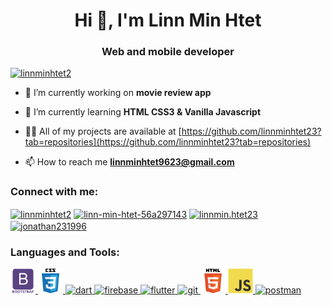 <h1 align="center">Hi 👋, I'm Linn Min Htet</h1>
<h3 align="center">Web and mobile developer</h3>

<p align="left"> <a href="https://twitter.com/linnminhtet2" target="blank"><img src="https://img.shields.io/twitter/follow/linnminhtet2?logo=twitter&style=for-the-badge" alt="linnminhtet2" /></a> </p>

- 🔭 I’m currently working on **movie review app**

- 🌱 I’m currently learning **HTML CSS3 & Vanilla Javascript**

- 👨‍💻 All of my projects are available at [https://github.com/linnminhtet23?tab=repositories](https://github.com/linnminhtet23?tab=repositories)

- 📫 How to reach me **linnminhtet9623@gmail.com**

<h3 align="left">Connect with me:</h3>
<p align="left">
<a href="https://twitter.com/linnminhtet2" target="blank"><img align="center" src="https://raw.githubusercontent.com/rahuldkjain/github-profile-readme-generator/master/src/images/icons/Social/twitter.svg" alt="linnminhtet2" height="30" width="40" /></a>
<a href="https://linkedin.com/in/linn-min-htet-56a297143" target="blank"><img align="center" src="https://raw.githubusercontent.com/rahuldkjain/github-profile-readme-generator/master/src/images/icons/Social/linked-in-alt.svg" alt="linn-min-htet-56a297143" height="30" width="40" /></a>
<a href="https://fb.com/linnmin.htet23" target="blank"><img align="center" src="https://raw.githubusercontent.com/rahuldkjain/github-profile-readme-generator/master/src/images/icons/Social/facebook.svg" alt="linnmin.htet23" height="30" width="40" /></a>
<a href="https://instagram.com/jonathan231996" target="blank"><img align="center" src="https://raw.githubusercontent.com/rahuldkjain/github-profile-readme-generator/master/src/images/icons/Social/instagram.svg" alt="jonathan231996" height="30" width="40" /></a>
</p>

<h3 align="left">Languages and Tools:</h3>
<p align="left"> <a href="https://getbootstrap.com" target="_blank"> <img src="https://raw.githubusercontent.com/devicons/devicon/master/icons/bootstrap/bootstrap-plain-wordmark.svg" alt="bootstrap" width="40" height="40"/> </a> <a href="https://www.w3schools.com/css/" target="_blank"> <img src="https://raw.githubusercontent.com/devicons/devicon/master/icons/css3/css3-original-wordmark.svg" alt="css3" width="40" height="40"/> </a> <a href="https://dart.dev" target="_blank"> <img src="https://www.vectorlogo.zone/logos/dartlang/dartlang-icon.svg" alt="dart" width="40" height="40"/> </a> <a href="https://firebase.google.com/" target="_blank"> <img src="https://www.vectorlogo.zone/logos/firebase/firebase-icon.svg" alt="firebase" width="40" height="40"/> </a> <a href="https://flutter.dev" target="_blank"> <img src="https://www.vectorlogo.zone/logos/flutterio/flutterio-icon.svg" alt="flutter" width="40" height="40"/> </a> <a href="https://git-scm.com/" target="_blank"> <img src="https://www.vectorlogo.zone/logos/git-scm/git-scm-icon.svg" alt="git" width="40" height="40"/> </a> <a href="https://www.w3.org/html/" target="_blank"> <img src="https://raw.githubusercontent.com/devicons/devicon/master/icons/html5/html5-original-wordmark.svg" alt="html5" width="40" height="40"/> </a> <a href="https://developer.mozilla.org/en-US/docs/Web/JavaScript" target="_blank"> <img src="https://raw.githubusercontent.com/devicons/devicon/master/icons/javascript/javascript-original.svg" alt="javascript" width="40" height="40"/> </a> <a href="https://postman.com" target="_blank"> <img src="https://www.vectorlogo.zone/logos/getpostman/getpostman-icon.svg" alt="postman" width="40" height="40"/> </a> </p>

